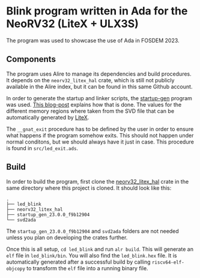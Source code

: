 # Blink program written in Ada for the NeoRV32 (LiteX + ULX3S)

The program was used to showcase the use of Ada in FOSDEM 2023.

## Components

The program uses Alire to manage its dependencies and build
procedures. It depends on the `neorv32_litex_hal` crate, which is
still not publicly available in the Alire index, but it can be found
in this same Github account.

In order to generate the startup and linker scripts, the
[startup-gen](https://github.com/AdaCore/startup-gen) program was
used. [This
blog-post](https://blog.adacore.com/ada-on-any-arm-cortex-m-device-in-just-a-couple-minutes)
explains how that is done. The values for the different memory regions
where taken from the SVD file that can be automatically generated by
[LiteX](https://github.com/enjoy-digital/litex).

The `__gnat_exit` procedure has to be defined by the user in order to
ensure what happens if the program somehow exits. This should not
happen under normal conditons, but we should always have it just in
case. This procedure is found in `src/led_exit.ads`.

## Build

In order to build the program, first clone the
[neorv32_litex_hal](https://github.com/Irvise/neorv32_litex_hal) crate
in the same directory where this project is cloned. It should look
like this:
```
.
├── led_blink
├── neorv32_litex_hal
├── startup_gen_23.0.0_f9b12904
└── svd2ada
```
The `startup_gen_23.0.0_f9b12904` and `svd2ada` folders are not needed
unless you plan on developing the crates further.

Once this is all setup, `cd led_blink` and run `alr build`. This will
generate an `elf` file in `led_blink/bin`. You will also find the
`led_blink.hex` file. It is automatically generated after a successful
build by calling `riscv64-elf-objcopy` to transform the `elf` file
into a running binary file.



